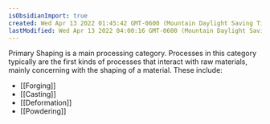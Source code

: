 ```yaml
---
isObsidianImport: true
created: Wed Apr 13 2022 01:45:42 GMT-0600 (Mountain Daylight Saving Time)
lastModified: Wed Apr 13 2022 04:00:16 GMT-0600 (Mountain Daylight Saving Time)
---
```

Primary Shaping is a main processing category. Processes in this category typically are the first kinds of processes that interact with raw materials, mainly concerning with the shaping of a material. These include:
- [[Forging]]
- [[Casting]]
- [[Deformation]]
- [[Powdering]]